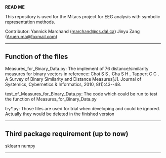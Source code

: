 **READ ME**

This repository is used for the Mitacs project for EEG analysis with symbolic representation methods.

Contributor: 
Yannick Marchand (marchand@cs.dal.ca)
Jinyu Zang (Arueruma@foxmail.com)

---

## Function of the files

Measures_for_Binary_Data.py:
The implement of 76 distance/similarity measures for binary vectors in reference:
Choi S S ,  Cha S H ,  Tappert C C . A Survey of Binary Similarity and Distance Measures[J]. Journal of Systemics,
Cybernetics & Informatics, 2010, 8(1):43--48.
 
test_of_Measures_for_Binary_Data.py:
The code which could be run to test the function of Measures_for_Binary_Data.py

try*.py:
Those files are used for trial when developing and could be ignored.
Actually they would be deleted in the finished version

---

## Third package requirement (up to now)

sklearn
numpy

---